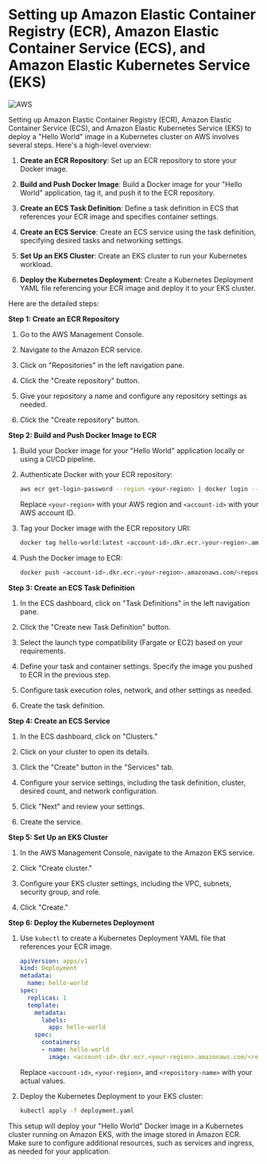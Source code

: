# Setting up Amazon Elastic Container Registry (ECR), Amazon Elastic Container Service (ECS), and Amazon Elastic Kubernetes Service (EKS)

![AWS](https://imgur.com/fOUBFH3.png)

Setting up Amazon Elastic Container Registry (ECR), Amazon Elastic Container Service (ECS), and Amazon Elastic Kubernetes Service (EKS) to deploy a "Hello World" image in a Kubernetes cluster on AWS involves several steps. Here's a high-level overview:

1. **Create an ECR Repository**: Set up an ECR repository to store your Docker image.

2. **Build and Push Docker Image**: Build a Docker image for your "Hello World" application, tag it, and push it to the ECR repository.

3. **Create an ECS Task Definition**: Define a task definition in ECS that references your ECR image and specifies container settings.

4. **Create an ECS Service**: Create an ECS service using the task definition, specifying desired tasks and networking settings.

5. **Set Up an EKS Cluster**: Create an EKS cluster to run your Kubernetes workload.

6. **Deploy the Kubernetes Deployment**: Create a Kubernetes Deployment YAML file referencing your ECR image and deploy it to your EKS cluster.

Here are the detailed steps:

**Step 1: Create an ECR Repository**

1. Go to the AWS Management Console.

2. Navigate to the Amazon ECR service.

3. Click on "Repositories" in the left navigation pane.

4. Click the "Create repository" button.

5. Give your repository a name and configure any repository settings as needed.

6. Click the "Create repository" button.

**Step 2: Build and Push Docker Image to ECR**

1. Build your Docker image for your "Hello World" application locally or using a CI/CD pipeline.

2. Authenticate Docker with your ECR repository:

   ```bash
   aws ecr get-login-password --region <your-region> | docker login --username AWS --password-stdin <account-id>.dkr.ecr.<your-region>.amazonaws.com
   ```

   Replace `<your-region>` with your AWS region and `<account-id>` with your AWS account ID.

3. Tag your Docker image with the ECR repository URI:

   ```bash
   docker tag hello-world:latest <account-id>.dkr.ecr.<your-region>.amazonaws.com/<repository-name>:latest
   ```

4. Push the Docker image to ECR:

   ```bash
   docker push <account-id>.dkr.ecr.<your-region>.amazonaws.com/<repository-name>:latest
   ```

**Step 3: Create an ECS Task Definition**

1. In the ECS dashboard, click on "Task Definitions" in the left navigation pane.

2. Click the "Create new Task Definition" button.

3. Select the launch type compatibility (Fargate or EC2) based on your requirements.

4. Define your task and container settings. Specify the image you pushed to ECR in the previous step.

5. Configure task execution roles, network, and other settings as needed.

6. Create the task definition.

**Step 4: Create an ECS Service**

1. In the ECS dashboard, click on "Clusters."

2. Click on your cluster to open its details.

3. Click the "Create" button in the "Services" tab.

4. Configure your service settings, including the task definition, cluster, desired count, and network configuration.

5. Click "Next" and review your settings.

6. Create the service.

**Step 5: Set Up an EKS Cluster**

1. In the AWS Management Console, navigate to the Amazon EKS service.

2. Click "Create cluster."

3. Configure your EKS cluster settings, including the VPC, subnets, security group, and role.

4. Click "Create."

**Step 6: Deploy the Kubernetes Deployment**

1. Use `kubectl` to create a Kubernetes Deployment YAML file that references your ECR image.

   ```yaml
   apiVersion: apps/v1
   kind: Deployment
   metadata:
     name: hello-world
   spec:
     replicas: 1
     template:
       metadata:
         labels:
           app: hello-world
       spec:
         containers:
         - name: hello-world
           image: <account-id>.dkr.ecr.<your-region>.amazonaws.com/<repository-name>:latest
   ```

   Replace `<account-id>`, `<your-region>`, and `<repository-name>` with your actual values.

2. Deploy the Kubernetes Deployment to your EKS cluster:

   ```bash
   kubectl apply -f deployment.yaml
   ```

This setup will deploy your "Hello World" Docker image in a Kubernetes cluster running on Amazon EKS, with the image stored in Amazon ECR. Make sure to configure additional resources, such as services and ingress, as needed for your application.



